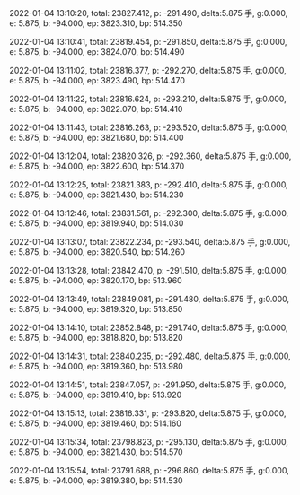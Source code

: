 2022-01-04 13:10:20, total: 23827.412, p: -291.490, delta:5.875 手, g:0.000, e: 5.875, b: -94.000, ep: 3823.310, bp: 514.350

2022-01-04 13:10:41, total: 23819.454, p: -291.850, delta:5.875 手, g:0.000, e: 5.875, b: -94.000, ep: 3824.070, bp: 514.490

2022-01-04 13:11:02, total: 23816.377, p: -292.270, delta:5.875 手, g:0.000, e: 5.875, b: -94.000, ep: 3823.490, bp: 514.470

2022-01-04 13:11:22, total: 23816.624, p: -293.210, delta:5.875 手, g:0.000, e: 5.875, b: -94.000, ep: 3822.070, bp: 514.410

2022-01-04 13:11:43, total: 23816.263, p: -293.520, delta:5.875 手, g:0.000, e: 5.875, b: -94.000, ep: 3821.680, bp: 514.400

2022-01-04 13:12:04, total: 23820.326, p: -292.360, delta:5.875 手, g:0.000, e: 5.875, b: -94.000, ep: 3822.600, bp: 514.370

2022-01-04 13:12:25, total: 23821.383, p: -292.410, delta:5.875 手, g:0.000, e: 5.875, b: -94.000, ep: 3821.430, bp: 514.230

2022-01-04 13:12:46, total: 23831.561, p: -292.300, delta:5.875 手, g:0.000, e: 5.875, b: -94.000, ep: 3819.940, bp: 514.030

2022-01-04 13:13:07, total: 23822.234, p: -293.540, delta:5.875 手, g:0.000, e: 5.875, b: -94.000, ep: 3820.540, bp: 514.260

2022-01-04 13:13:28, total: 23842.470, p: -291.510, delta:5.875 手, g:0.000, e: 5.875, b: -94.000, ep: 3820.170, bp: 513.960

2022-01-04 13:13:49, total: 23849.081, p: -291.480, delta:5.875 手, g:0.000, e: 5.875, b: -94.000, ep: 3819.320, bp: 513.850

2022-01-04 13:14:10, total: 23852.848, p: -291.740, delta:5.875 手, g:0.000, e: 5.875, b: -94.000, ep: 3818.820, bp: 513.820

2022-01-04 13:14:31, total: 23840.235, p: -292.480, delta:5.875 手, g:0.000, e: 5.875, b: -94.000, ep: 3819.360, bp: 513.980

2022-01-04 13:14:51, total: 23847.057, p: -291.950, delta:5.875 手, g:0.000, e: 5.875, b: -94.000, ep: 3819.410, bp: 513.920

2022-01-04 13:15:13, total: 23816.331, p: -293.820, delta:5.875 手, g:0.000, e: 5.875, b: -94.000, ep: 3819.460, bp: 514.160

2022-01-04 13:15:34, total: 23798.823, p: -295.130, delta:5.875 手, g:0.000, e: 5.875, b: -94.000, ep: 3821.430, bp: 514.570

2022-01-04 13:15:54, total: 23791.688, p: -296.860, delta:5.875 手, g:0.000, e: 5.875, b: -94.000, ep: 3819.380, bp: 514.530